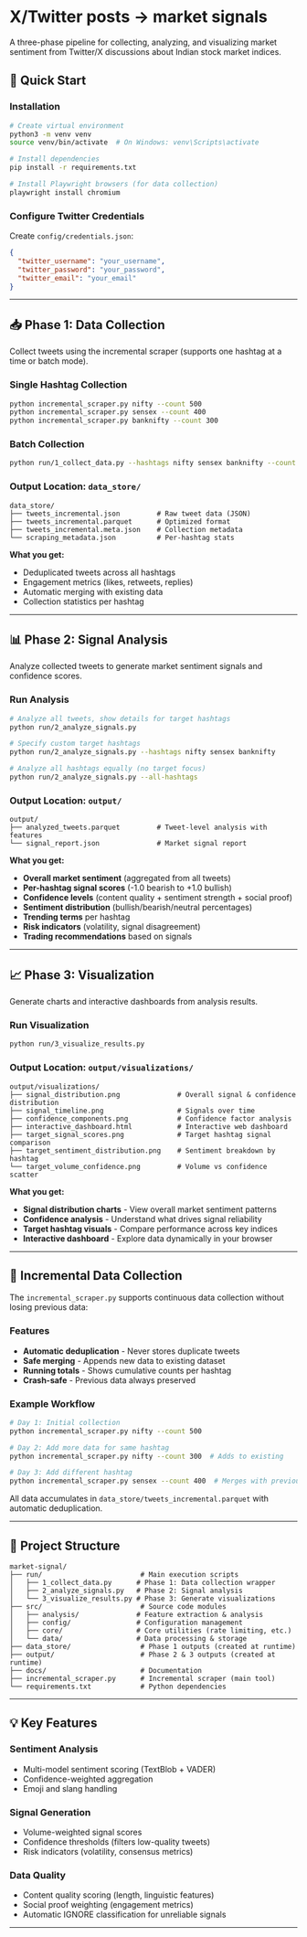 # X/Twitter posts -> market signals


A three-phase pipeline for collecting, analyzing, and visualizing market sentiment from Twitter/X discussions about Indian stock market indices.

## 🚀 Quick Start

### Installation

```bash
# Create virtual environment
python3 -m venv venv
source venv/bin/activate  # On Windows: venv\Scripts\activate

# Install dependencies
pip install -r requirements.txt

# Install Playwright browsers (for data collection)
playwright install chromium
```

### Configure Twitter Credentials

Create `config/credentials.json`:
```json
{
  "twitter_username": "your_username",
  "twitter_password": "your_password",
  "twitter_email": "your_email"
}
```

---

## 📥 Phase 1: Data Collection

Collect tweets using the incremental scraper (supports one hashtag at a time or batch mode).

### Single Hashtag Collection
```bash
python incremental_scraper.py nifty --count 500
python incremental_scraper.py sensex --count 400
python incremental_scraper.py banknifty --count 300
```

### Batch Collection
```bash
python run/1_collect_data.py --hashtags nifty sensex banknifty --count 500
```

### Output Location: `data_store/`
```
data_store/
├── tweets_incremental.json         # Raw tweet data (JSON)
├── tweets_incremental.parquet      # Optimized format
├── tweets_incremental.meta.json    # Collection metadata
└── scraping_metadata.json          # Per-hashtag stats
```

**What you get:**
- Deduplicated tweets across all hashtags
- Engagement metrics (likes, retweets, replies)
- Automatic merging with existing data
- Collection statistics per hashtag

---

## 📊 Phase 2: Signal Analysis

Analyze collected tweets to generate market sentiment signals and confidence scores.

### Run Analysis
```bash
# Analyze all tweets, show details for target hashtags
python run/2_analyze_signals.py

# Specify custom target hashtags
python run/2_analyze_signals.py --hashtags nifty sensex banknifty

# Analyze all hashtags equally (no target focus)
python run/2_analyze_signals.py --all-hashtags
```

### Output Location: `output/`
```
output/
├── analyzed_tweets.parquet         # Tweet-level analysis with features
└── signal_report.json              # Market signal report
```

**What you get:**
- **Overall market sentiment** (aggregated from all tweets)
- **Per-hashtag signal scores** (-1.0 bearish to +1.0 bullish)
- **Confidence levels** (content quality + sentiment strength + social proof)
- **Sentiment distribution** (bullish/bearish/neutral percentages)
- **Trending terms** per hashtag
- **Risk indicators** (volatility, signal disagreement)
- **Trading recommendations** based on signals

---

## 📈 Phase 3: Visualization

Generate charts and interactive dashboards from analysis results.

### Run Visualization
```bash
python run/3_visualize_results.py
```

### Output Location: `output/visualizations/`
```
output/visualizations/
├── signal_distribution.png              # Overall signal & confidence distribution
├── signal_timeline.png                  # Signals over time
├── confidence_components.png            # Confidence factor analysis
├── interactive_dashboard.html           # Interactive web dashboard
├── target_signal_scores.png             # Target hashtag signal comparison
├── target_sentiment_distribution.png    # Sentiment breakdown by hashtag
└── target_volume_confidence.png         # Volume vs confidence scatter
```

**What you get:**
- **Signal distribution charts** - View overall market sentiment patterns
- **Confidence analysis** - Understand what drives signal reliability
- **Target hashtag visuals** - Compare performance across key indices
- **Interactive dashboard** - Explore data dynamically in your browser

---

## 🔄 Incremental Data Collection

The `incremental_scraper.py` supports continuous data collection without losing previous data:

### Features
- **Automatic deduplication** - Never stores duplicate tweets
- **Safe merging** - Appends new data to existing dataset
- **Running totals** - Shows cumulative counts per hashtag
- **Crash-safe** - Previous data always preserved

### Example Workflow
```bash
# Day 1: Initial collection
python incremental_scraper.py nifty --count 500

# Day 2: Add more data for same hashtag
python incremental_scraper.py nifty --count 300  # Adds to existing

# Day 3: Add different hashtag
python incremental_scraper.py sensex --count 400  # Merges with previous
```

All data accumulates in `data_store/tweets_incremental.parquet` with automatic deduplication.

---

## 📁 Project Structure

```
market-signal/
├── run/                        # Main execution scripts
│   ├── 1_collect_data.py      # Phase 1: Data collection wrapper
│   ├── 2_analyze_signals.py   # Phase 2: Signal analysis
│   └── 3_visualize_results.py # Phase 3: Generate visualizations
├── src/                        # Source code modules
│   ├── analysis/              # Feature extraction & analysis
│   ├── config/                # Configuration management
│   ├── core/                  # Core utilities (rate limiting, etc.)
│   └── data/                  # Data processing & storage
├── data_store/                 # Phase 1 outputs (created at runtime)
├── output/                     # Phase 2 & 3 outputs (created at runtime)
├── docs/                       # Documentation
├── incremental_scraper.py      # Incremental scraper (main tool)
└── requirements.txt            # Python dependencies
```

---

## 💡 Key Features

### Sentiment Analysis
- Multi-model sentiment scoring (TextBlob + VADER)
- Confidence-weighted aggregation
- Emoji and slang handling

### Signal Generation
- Volume-weighted signal scores
- Confidence thresholds (filters low-quality tweets)
- Risk indicators (volatility, consensus metrics)

### Data Quality
- Content quality scoring (length, linguistic features)
- Social proof weighting (engagement metrics)
- Automatic IGNORE classification for unreliable signals

---

